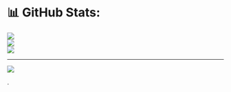 # 📊 GitHub Stats:
![](https://github-readme-stats.vercel.app/api?username=BoyJayy&theme=radical&hide_border=false&include_all_commits=true&count_private=true)<br/>
![](https://github-readme-streak-stats.herokuapp.com/?user=BoyJayy&theme=radical&hide_border=false)<br/>
![](https://github-readme-stats.vercel.app/api/top-langs/?username=BoyJayy&theme=radical&hide_border=false&include_all_commits=true&count_private=true&layout=compact)

---
[![](https://visitcount.itsvg.in/api?id=boyjayy&icon=0&color=0)](https://visitcount.itsvg.in)

<!-- Proudly created with GPRM ( https://gprm.itsvg.in ) -->
.
